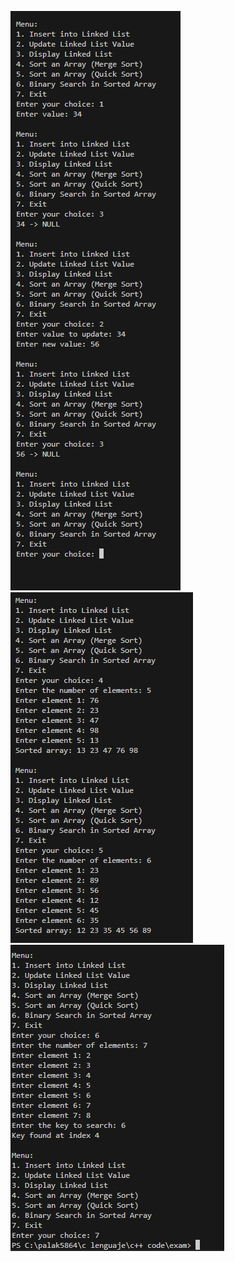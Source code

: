 ![alt text](ss/Screenshot%202025-03-07%20182533.png)
![alt text](ss/Screenshot%202025-03-07%20182650.png)
![alt text](ss/Screenshot%202025-03-07%20182816.png)